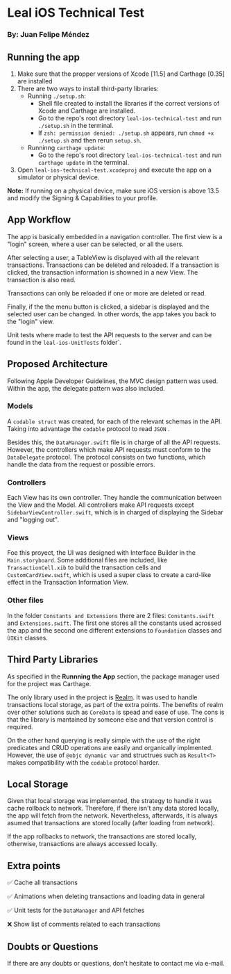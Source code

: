 # Leal iOS Technical Test
### By: Juan Felipe Méndez

## Running the app

1. Make sure that the propper versions of Xcode [11.5] and Carthage [0.35] are installed
2. There are two ways to install third-party libraries:
    * Running ```./setup.sh```: 
        - Shell file created to install the libraries if the correct versions of Xcode and Carthage are installed. 
        - Go to the repo's root directory ```leal-ios-technical-test``` and run ```./setup.sh``` in the terminal. 
        - If ```zsh: permission denied: ./setup.sh``` appears, run ```chmod +x ./setup.sh``` and then rerun ```setup.sh```.
    * Runninng ```carthage update```:
        - Go to the repo's root directory ```leal-ios-technical-test``` and run ```carthage update``` in the terminal.
3. Open ```leal-ios-technical-test.xcodeproj``` and execute the app on a simulator or physical device.

**Note:** If running on a physical device, make sure iOS version is above 13.5 and modify the Signing & Capabilities to your profile.


## App Workflow

The app is basically embedded in a navigation controller. The first view is a "login" screen, where a user can be selected, or all the users.

After selecting a user, a TableView is displayed with all the relevant transactions. Transactions can be deleted and reloaded. If a transaction is clicked, the transaction information is showned in a new View. The transaction is also read.

Transactions can only be reloaded if one or more are deleted or read.

Finally, if the the menu button is clicked, a sidebar is displayed and the selected user can be changed. In other words, the app takes you back to the "login" view.

Unit tests where made to test the API requests to the server and can be found in the ```leal-ios-UnitTests``` folder`.

## Proposed Architecture

Following Apple Developer Guidelines, the MVC design pattern was used. Within the app, the delegate pattern was also included.

### Models

A ```codable struct``` was created, for each of the relevant schemas in the API. Taking into advantage the ```codable``` protocol to read ```JSON``` .

Besides this, the ```DataManager.swift``` file is in charge of all the API requests. However, the controllers which make API requests must conform to the ```DataDelegate``` protocol. The protocol consists on two functions, which handle the data from the request or possible errors.

### Controllers

Each View has its own controller. They handle the communication between the View and the Model. All controllers make API requests except ```SidebarViewController.swift```, which is in charged of displaying the Sidebar and "logging out".

### Views

Foe this proyect, the UI was designed with Interface Builder in the ```Main.storyboard```. Some additional files are included, like ```TransactionCell.xib``` to build the transaction cells and ```CustomCardView.swift```, which is used a super class to create a card-like effect in the Transaction Information View.

### Other files

In the folder ```Constants and Extensions``` there are 2 files: ```Constants.swift``` and ```Extensions.swift```. The first one stores all the constants used acrossed the app and the second one different extensions to ```Foundation``` classes and ``ÙIKit`` classes.

## Third Party Libraries

As specified in the **Runnning the App** section, the package manager used for the project was Carthage.

The only library used in the project is [Realm](https://realm.io/docs/swift/latest). It was used to handle transactions local storage, as part of the extra points. The benefits of realm over other solutions such as ```CoreData``` is spead and ease of use. The cons is that the library is mantained by someone else and that version control is required.

On the other hand querying is really simple with the use of the right predicates and CRUD operations are easily and organically implmented. However, the use of ```@objc dynamic var``` and structrues such as ```Result<T>``` makes compatibility with the ```codable``` protocol harder.

## Local Storage

Given that local storage was implemented, the strategy to handle it was cache rollback to network. Therefore, if there isn't any data stored locally, the app will fetch from the network. Nevertheless, afterwards, it is always asumed that transactions are stored locally (after loading from network).

If the app rollbacks to network, the transactions are stored locally, otherwise, transactions are always accessed locally.

## Extra points

✅ Cache all transactions

✅ Animations when deleting transactions and loading data in general

✅ Unit tests for the ```DataManager``` and API fetches

❌ Show list of comments related to each transactions

## Doubts or Questions

If there are any doubts or questions, don't hesitate to contact me via e-mail.
